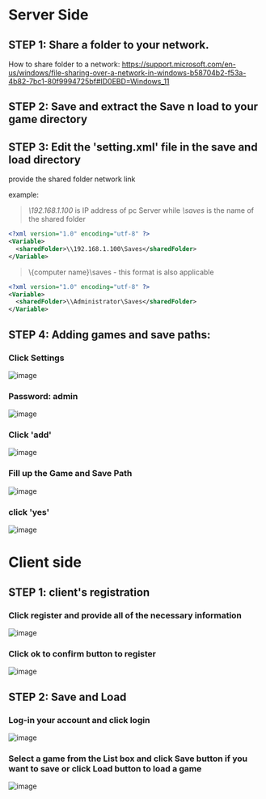 # Server Side

## STEP 1: Share a folder to your network.

How to share folder to a network: 
https://support.microsoft.com/en-us/windows/file-sharing-over-a-network-in-windows-b58704b2-f53a-4b82-7bc1-80f9994725bf#ID0EBD=Windows_11

## STEP 2: Save and extract the Save n load to your game directory

## STEP 3: Edit the 'setting.xml' file in the save and load directory

provide the shared folder network link

example: 
> _\\192.168.1.100_ is IP address of pc Server while _\saves_ is the name of the shared folder
````xml
<?xml version="1.0" encoding="utf-8" ?>
<Variable>
  <sharedFolder>\\192.168.1.100\Saves</sharedFolder> 
</Variable>
````
> \\{computer name}\saves   - this format is also applicable
````xml
<?xml version="1.0" encoding="utf-8" ?>
<Variable>
  <sharedFolder>\\Administrator\Saves</sharedFolder> 
</Variable>
````

## STEP 4: Adding games and save paths:

### Click Settings
![image](https://github.com/raizar24/Save-N-Load/assets/76771070/6093a2f8-beec-4375-bbb3-d2e5874780c0)

### Password: admin
![image](https://github.com/raizar24/Save-N-Load/assets/76771070/f0bf98a2-196c-4d59-b5e2-e823ad37ca8d)

### Click 'add'
![image](https://github.com/raizar24/Save-N-Load/assets/76771070/c41f5ae0-3a34-4c02-a787-4ec0c3debefd)

### Fill up the Game and Save Path
![image](https://github.com/raizar24/Save-N-Load/assets/76771070/5a5d63b6-8f5c-4861-9649-bb6c7130e5a4)

### click 'yes'
![image](https://github.com/raizar24/Save-N-Load/assets/76771070/7e11164a-7b05-42b6-8e24-37886e5eac9d)

# Client side

## STEP 1: client's registration

### Click register and provide all of the necessary information
![image](https://github.com/raizar24/Save-N-Load/assets/76771070/e8bc2d10-723f-4462-ac76-6d7c5297d5c4)

### Click ok to confirm button to register 
![image](https://github.com/raizar24/Save-N-Load/assets/76771070/a32cdadb-0f25-46db-bb2b-7c24d67c56a9)

## STEP 2: Save and Load

### Log-in your account and click login
![image](https://github.com/raizar24/Save-N-Load/assets/76771070/ed5501d7-7665-43fd-93cf-bbc3af6a789d)

### Select a game from the List box and click Save button if you want to save or click Load button to load a game
![image](https://github.com/raizar24/Save-N-Load/assets/76771070/85d998c2-610a-4fa4-ada8-248e7330b1c9)
